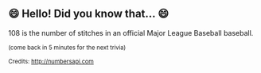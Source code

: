 ## :smile: Hello! Did you know that... :smile:
108 is the number of stitches in an official Major League Baseball baseball.

<sup>(come back in 5 minutes for the next trivia)</sup>


<sup>Credits: http://numbersapi.com</sup>
